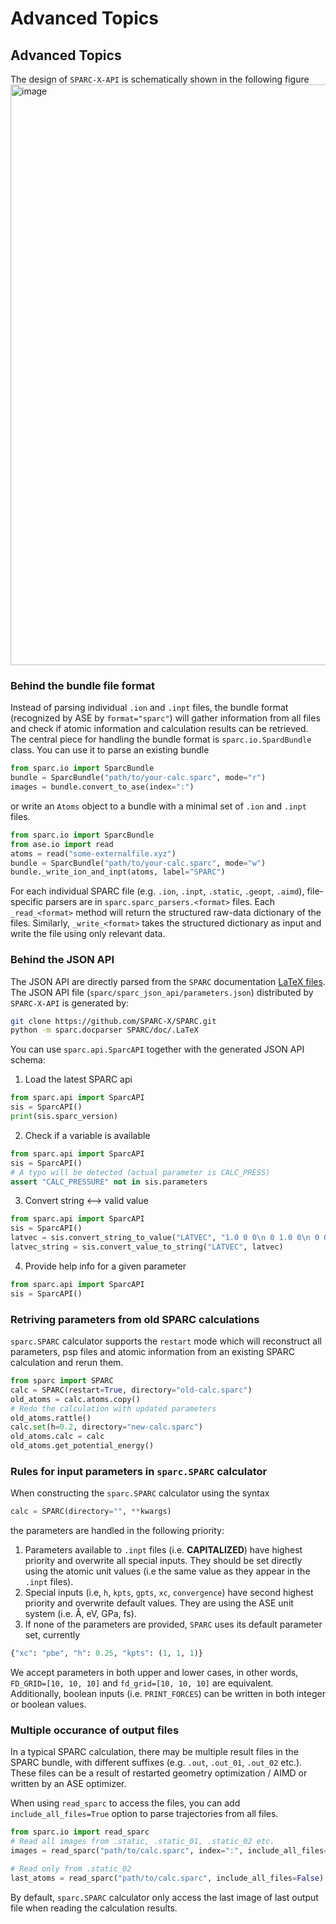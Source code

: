 # Advanced Topics
<!-- TODO move this section with package components -->
## Advanced Topics
The design of `SPARC-X-API` is schematically shown in the following figure
<img width="929" alt="image" src="https://github.com/alchem0x2A/sparc-dft-api/assets/6829706/3419b1c4-3c56-4fd1-a6de-1ce2aea426e7">

### Behind the bundle file format

Instead of parsing individual `.ion` and `.inpt` files,
the bundle format (recognized by ASE by `format="sparc"`) will
gather information from all files and check if atomic information
and calculation results can be retrieved.
The central piece for handling the bundle format is
`sparc.io.SpardBundle` class. You can use it to parse an existing bundle

```python
from sparc.io import SparcBundle
bundle = SparcBundle("path/to/your-calc.sparc", mode="r")
images = bundle.convert_to_ase(index=":")
```

or write an `Atoms` object to a bundle with a minimal set of `.ion` and `.inpt`
files.

```python
from sparc.io import SparcBundle
from ase.io import read
atoms = read("some-externalfile.xyz")
bundle = SparcBundle("path/to/your-calc.sparc", mode="w")
bundle._write_ion_and_inpt(atoms, label="SPARC")
```

For each individual SPARC file (e.g. `.ion`, `.inpt`, `.static`, `.geopt`, `.aimd`),
file-specific parsers are in `sparc.sparc_parsers.<format>` files.
Each `_read_<format>` method will return the structured raw-data dictionary of the files.
Similarly, `_write_<format>` takes the structured dictionary as input and write the file
using only relevant data.

### Behind the JSON API

The JSON API are directly parsed from the `SPARC` documentation [LaTeX files](https://github.com/SPARC-X/SPARC/tree/master/doc/.LaTeX).
The JSON API file (`sparc/sparc_json_api/parameters.json`) distributed by `SPARC-X-API` is generated by:

```bash
git clone https://github.com/SPARC-X/SPARC.git
python -m sparc.docparser SPARC/doc/.LaTeX
```

You can use `sparc.api.SparcAPI` together with the generated JSON API schema:
1. Load the latest SPARC api
```python
from sparc.api import SparcAPI
sis = SparcAPI()
print(sis.sparc_version)
```


2. Check if a variable is available
```python
from sparc.api import SparcAPI
sis = SparcAPI()
# A typo will be detected (actual parameter is CALC_PRESS)
assert "CALC_PRESSURE" not in sis.parameters
```

3. Convert string <--> valid value
```python
from sparc.api import SparcAPI
sis = SparcAPI()
latvec = sis.convert_string_to_value("LATVEC", "1.0 0 0\n 0 1.0 0\n 0 0 1.0")
latvec_string = sis.convert_value_to_string("LATVEC", latvec)
```

4. Provide help info for a given parameter
```python
from sparc.api import SparcAPI
sis = SparcAPI()
```

### Retriving parameters from old SPARC calculations

`sparc.SPARC` calculator supports the `restart` mode which will reconstruct all
parameters, psp files and atomic information from an existing SPARC calculation and
rerun them.

```python
from sparc import SPARC
calc = SPARC(restart=True, directory="old-calc.sparc")
old_atoms = calc.atoms.copy()
# Redo the calculation with updated parameters
old_atoms.rattle()
calc.set(h=0.2, directory="new-calc.sparc")
old_atoms.calc = calc
old_atoms.get_potential_energy()
```



### Rules for input parameters in `sparc.SPARC` calculator

When constructing the `sparc.SPARC` calculator using the syntax
```python
calc = SPARC(directory="", **kwargs)
```
the parameters are handled in the following priority:
1) Parameters available to `.inpt` files (i.e. **CAPITALIZED**) have highest priority and overwrite all special inputs. They should be set directly using the atomic unit values (i.e the same value as they appear in the `.inpt` files).
2) Special inputs (i.e, `h`, `kpts`, `gpts`, `xc`, `convergence`) have second highest priority and overwrite default values. They are using the ASE unit system (i.e. Å, eV, GPa, fs).
3) If none of the parameters are provided, `SPARC` uses its default parameter set, currently
```python
{"xc": "pbe", "h": 0.25, "kpts": (1, 1, 1)}
```

We accept parameters in both upper and lower cases, in other words, `FD_GRID=[10, 10, 10]` and `fd_grid=[10, 10, 10]` are equivalent.
Additionally, boolean inputs (i.e. `PRINT_FORCES`) can be written in both integer or boolean values.


### Multiple occurance of output files

In a typical SPARC calculation, there may be multiple result files in the SPARC bundle, with different suffixes (e.g. `.out`, `.out_01`, `.out_02` etc.).
These files can be a result of restarted geometry optimization / AIMD or written by an ASE optimizer.

When using `read_sparc` to access the files, you can add `include_all_files=True` option to parse
trajectories from all files.

```python
from sparc.io import read_sparc
# Read all images from .static, .static_01, .static_02 etc.
images = read_sparc("path/to/calc.sparc", index=":", include_all_files=True)

# Read only from .static_02
last_atoms = read_sparc("path/to/calc.sparc", include_all_files=False)
```

By default, `sparc.SPARC` calculator only access the last image of last output file when reading the calculation results.
